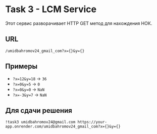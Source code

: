 # Task 3 - LCM Service

Этот сервис разворачивает HTTP GET метод для нахождения НОК.

## URL

```
/umidbahromov24_gmail_com?x={}&y={}
```

## Примеры

- `?x=12&y=18` → `36`
- `?x=0&y=5` → `0`
- `?x=0&y=0` → `NaN`
- `?x=-3&y=7` → `NaN`

## Для сдачи решения

```
!task3 umidbahromov24@gmail.com https://your-app.onrender.com/umidbahromov24_gmail_com?x={}&y={}
```
